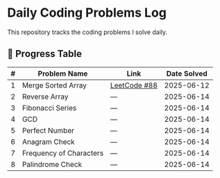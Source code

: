 # Daily Coding Problems Log

This repository tracks the coding problems I solve daily.

## 📅 Progress Table

| # | Problem Name           | Link                                   | Date Solved |
|---|------------------------|----------------------------------------|-------------|
| 1 | Merge Sorted Array     | [LeetCode #88](https://leetcode.com/problems/merge-sorted-array/) | 2025-06-12  |
| 2 | Reverse Array          | —                                      | 2025-06-14  |
| 3 | Fibonacci Series       | —                                      | 2025-06-14  |
| 4 | GCD                    | —                                      | 2025-06-14  |
| 5 | Perfect Number         | —                                      | 2025-06-14  |
| 6 | Anagram Check          | —                                      | 2025-06-14  |
| 7 | Frequency of Characters| —                                      | 2025-06-14  |
| 8 | Palindrome Check       | —                                      | 2025-06-14  |

